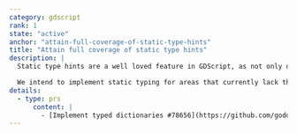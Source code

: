 ```yaml
---
category: gdscript
rank: 1
state: "active"
anchor: "attain-full-coverage-of-static-type-hints"
title: "Attain full coverage of static type hints"
description: |
  Static type hints are a well loved feature in GDScript, as not only does it improve performance, but it lowers the amount of possible typing issues.

  We intend to implement static typing for areas that currently lack them. We are thinking about typed dictionaries (already merged for 4.4) and enforcing the typing of signals.
details:
  - type: prs
      content: |
        - [Implement typed dictionaries #78656](https://github.com/godotengine/godot/pull/78656)
---
```

